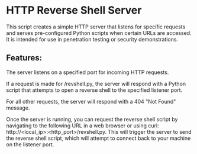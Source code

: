 # HTTP Reverse Shell Server
This script creates a simple HTTP server that listens for specific requests and serves pre-configured Python scripts when certain URLs are accessed. It is intended for use in penetration testing or security demonstrations.

## Features:
The server listens on a specified port for incoming HTTP requests.

If a request is made for /revshell.py, the server will respond with a Python script that attempts to open a reverse shell to the specified listener port.

For all other requests, the server will respond with a 404 "Not Found" message.

Once the server is running, you can request the reverse shell script by navigating to the following URL in a web browser or using curl: http://<local_ip>:<http_port>/revshell.py.
This will trigger the server to send the reverse shell script, which will attempt to connect back to your machine on the listener port.
